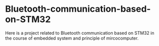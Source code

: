 # Bluetooth-communication-based-on-STM32
Here is a project related to Bluetooth communication based on STM32 in the course of embedded system and principle of mircocomputer.
